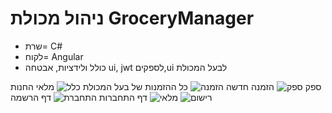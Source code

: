 # ניהול מכולת GroceryManager
 - שרת= C#
 - לקוח= Angular
 - כולל ולידציות, אבטחה ui, jwt לספקים,ui לבעל המכולת

ספק
![ספק](https://github.com/user-attachments/assets/44e2a006-1cf8-4076-8e88-8e8e7d3f114a)
הזמנה חדשה
![הזמנה](https://github.com/user-attachments/assets/f8928dca-4d8b-4c6a-9ba5-2c080a53b794)
כל ההזמנות של בעל המכולת
![כלל](https://github.com/user-attachments/assets/e003b66d-26ac-4467-b00a-8fb1f89095e8)
מלאי החנות
![מלאי](https://github.com/user-attachments/assets/9bd65063-0e6d-47f6-b91e-63d9d2f6c946)
דף התחברות
![התחברת](https://github.com/user-attachments/assets/6ca65a7e-8396-42d9-82f0-051830d17c74)
דף הרשמה
![רישום](https://github.com/user-attachments/assets/76ff9f91-3be9-4e02-81f4-ce70faf0c271)


